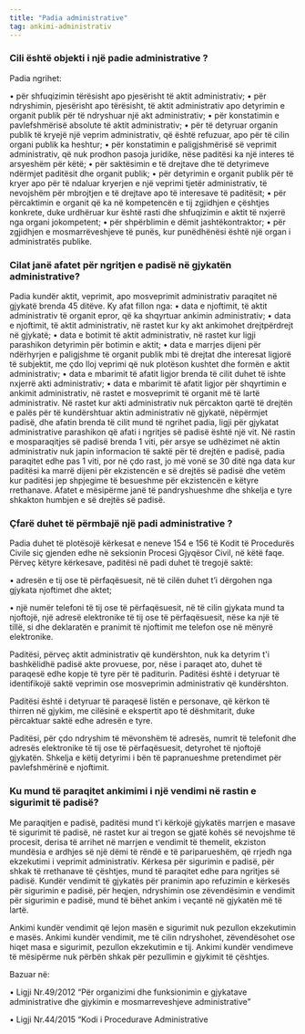 ```yaml
---
title: "Padia administrative"
tag: ankimi-administrativ
---
```

### Cili është objekti i një padie administrative ?

Padia ngrihet: 

•	për shfuqizimin tërësisht apo pjesërisht të aktit administrativ; 
•	për ndryshimin, pjesërisht apo tërësisht, të aktit administrativ apo detyrimin e organit publik për të ndryshuar një akt administrativ; 
•	për konstatimin e pavlefshmërisë absolute të aktit administrativ; 
•	për të detyruar organin publik të kryejë një veprim administrativ, që është refuzuar, apo për të cilin organi publik ka heshtur;
•	për konstatimin e paligjshmërisë së veprimit administrativ, që nuk prodhon pasoja juridike, nëse paditësi ka një interes të arsyeshëm për këtë; 
•	për saktësimin e të drejtave dhe të detyrimeve ndërmjet paditësit dhe organit publik; 
•	për detyrimin e organit publik për të kryer apo për të ndaluar kryerjen e një veprimi tjetër administrativ, të nevojshëm për mbrojtjen e të drejtave apo të interesave të paditësit; 
•	për përcaktimin e organit që ka në kompetencën e tij zgjidhjen e çështjes konkrete, duke urdhëruar kur është rasti dhe shfuqizimin e aktit të nxjerrë nga organi jokompetent; 
•	për shpërblimin e dëmit jashtëkontraktor;
•	për zgjidhjen e mosmarrëveshjeve të punës, kur punëdhënësi është një organ i administratës publike. 

### Cilat janë afatet për ngritjen e padisë në gjykatën administrative?
Padia kundër aktit, veprimit, apo mosveprimit administrativ paraqitet në gjykatë brenda 45 ditëve. Ky afat fillon nga:
•	data e njoftimit, të aktit administrativ të organit epror, që ka shqyrtuar ankimin administrativ;
•	data e njoftimit, të aktit administrativ, në rastet kur ky akt ankimohet drejtpërdrejt në gjykatë;
•	data e botimit të aktit administrativ, në rastet kur ligji parashikon detyrimin për botimin e aktit;
•	data e marrjes dijeni për ndërhyrjen e paligjshme të organit publik mbi të drejtat dhe interesat ligjorë të subjektit, me çdo lloj veprimi që nuk plotëson kushtet dhe formën e aktit administrativ;
•	data e mbarimit të afatit ligjor brenda të cilit duhet të ishte nxjerrë akti administrativ;
•	data e mbarimit të afatit ligjor për shqyrtimin e ankimit administrativ, në rastet e mosveprimit të organit më të lartë administrativ.
Në rastet kur akti administrativ nuk përcakton qartë të drejtën e palës për të kundërshtuar aktin administrativ në gjykatë, nëpërmjet padisë, dhe afatin brenda të cilit mund të ngrihet padia, ligji për gjykatat administrative parashikon që afati i ngritjes së padisë është një vit. Në rastin e mosparaqitjes së padisë brenda 1 viti, për arsye se udhëzimet në aktin administrativ nuk japin informacion të saktë për të drejtën e padisë, padia paraqitet edhe pas 1 viti, por në çdo rast, jo më vonë se 30 ditë nga data kur paditësi ka marrë dijeni për ekzistencën e së drejtës së padisë dhe vetëm kur paditësi jep shpjegime të besueshme për ekzistencën e këtyre rrethanave.
Afatet e mësipërme janë të pandryshueshme dhe shkelja e tyre shkakton humbjen e së drejtës së padisë.
### Çfarë duhet të përmbajë një padi administrative ?

Padia duhet të plotësojë kërkesat e neneve 154 e 156 të Kodit të Procedurës Civile siç gjenden edhe në seksionin Procesi Gjyqësor Civil, në këtë faqe. Përveç këtyre kërkesave, paditësi në padi duhet të tregojë saktë: 

•	adresën e tij ose të përfaqësuesit, në të cilën duhet t’i dërgohen nga gjykata njoftimet dhe aktet; 

•	një numër telefoni të tij ose të përfaqësuesit, në të cilin gjykata mund ta njoftojë, një adresë elektronike të tij ose të përfaqësuesit, nëse ka një të tillë, si dhe deklaratën e pranimit të njoftimit me telefon ose në mënyrë elektronike. 

Paditësi, përveç aktit administrativ që kundërshton, nuk ka detyrim t'i bashkëlidhë padisë akte provuese, por, nëse i paraqet ato, duhet të paraqesë edhe kopje të tyre për të paditurin. 
Paditësi është i detyruar të identifikojë saktë veprimin ose mosveprimin administrativ që kundërshton. 

Paditësi është i detyruar të paraqesë listën e personave, që kërkon të thirren në gjykim, me cilësinë e ekspertit apo të dëshmitarit, duke përcaktuar saktë edhe adresën e tyre. 

Paditësi, për çdo ndryshim të mëvonshëm të adresës, numrit të telefonit dhe adresës elektronike të tij ose të përfaqësuesit, detyrohet të njoftojë gjykatën. Shkelja e këtij detyrimi i bën të papranueshme pretendimet për pavlefshmërinë e njoftimit. 

### Ku mund të paraqitet ankimimi i një vendimi në rastin e sigurimit të padisë? 
Me paraqitjen e padisë, paditësi mund t'i kërkojë gjykatës marrjen e masave të sigurimit të padisë, në rastet kur ai tregon se gjatë kohës së nevojshme të procesit, derisa të arrihet në marrjen e vendimit të themelit, ekziston mundësia e ardhjes së një dëmi të rëndë e të pariparueshëm, që rrjedh nga ekzekutimi i veprimit administrativ. Kërkesa për sigurimin e padisë, për shkak të rrethanave të çështjes, mund të paraqitet edhe para ngritjes së padisë. Kundër vendimit të gjykatës për pranimin apo refuzimin e kërkesës për sigurimin e padisë, për heqjen, ndryshimin ose zëvendësimin e vendimit për sigurimin e padisë, mund të bëhet ankim i veçantë në gjykatën më të lartë. 

Ankimi kundër vendimit që lejon masën e sigurimit nuk pezullon ekzekutimin e masës. Ankimi kundër vendimit, me të cilin ndryshohet, zëvendësohet ose hiqet masa e sigurimit, pezullon ekzekutimin e tij. Ankimi kundër vendimeve të mësipërme nuk përbën shkak për pezullimin e gjykimit të çështjes. 

Bazuar në: 

•	Ligji Nr.49/2012 “Për organizimi dhe funksionimin e gjykatave administrative dhe gjykimin e mosmarreveshjeve administrative”

•	Ligji Nr.44/2015 “Kodi i Procedurave Administrative

